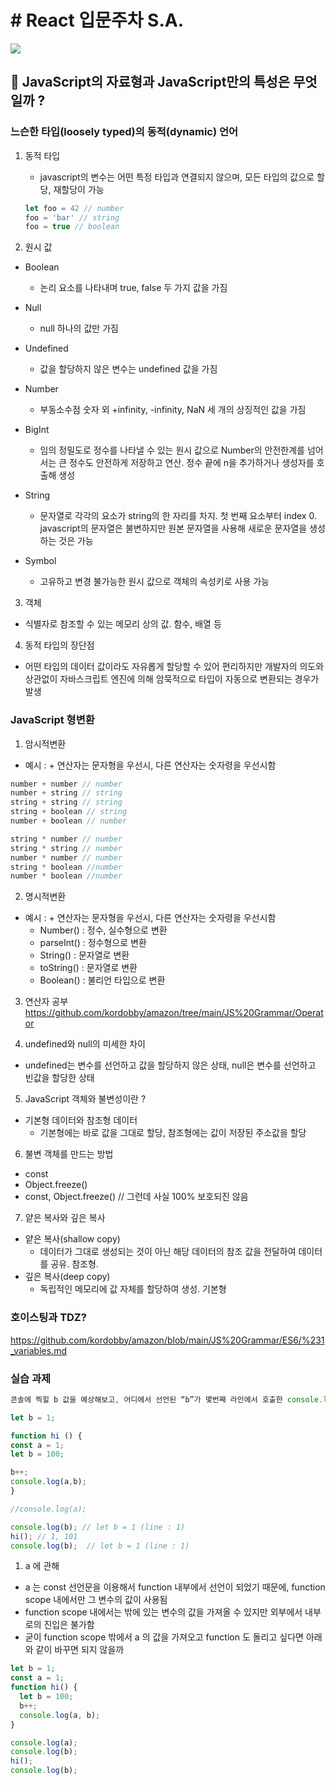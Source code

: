 # # React 입문주차 S.A.

<img src="https://img.shields.io/badge/JavaScript-FDC813?style=flat&logo=JavaScript&logoColor=black"/>


## 🐤 JavaScript의 자료형과 JavaScript만의 특성은 무엇일까 ?
### 느슨한 타입(loosely typed)의 동적(dynamic) 언어

1. 동적 타입
   * javascript의 변수는 어떤 특정 타입과 연결되지 않으며, 모든 타입의 값으로 할당, 재할당이 가능
   ```javascript
   let foo = 42 // number
   foo = 'bar' // string
   foo = true // boolean
   ```

2. 원시 값

* Boolean
   * 논리 요소를 나타내며 true, false 두 가지 값을 가짐

* Null 
   * null 하나의 값만 가짐

* Undefined
   * 값을 할당하지 않은 변수는 undefined 값을 가짐

* Number 
   * 부동소수점 숫자 외 +infinity, -infinity, NaN 세 개의 상징적인 값을 가짐

* BigInt
   * 임의 정밀도로 정수를 나타낼 수 있는 원시 값으로 Number의 안전한계를 넘어서는 큰 정수도 안전하게 저장하고 연산. 정수 끝에 n을 추가하거나 생성자를 호출해 생성

* String 
   * 문자열로 각각의 요소가 string의 한 자리를 차지. 첫 번째 요소부터 index 0. javascript의 문자열은 불변하지만 원본 문자열을 사용해 새로운 문자열을 생성하는 것은 가능

* Symbol
   * 고유하고 변경 불가능한 원시 값으로 객체의 속성키로 사용 가능


3. 객체
 * 식별자로 참조할 수 있는 메모리 상의 값. 함수, 배열 등

4. 동적 타입의 장단점
* 어떤 타입의 데이터 값이라도 자유롭게 할당할 수 있어 편리하지만 개발자의 의도와 상관없이 자바스크립트 엔진에 의해 암묵적으로 타입이 자동으로 변환되는 경우가 발생


### JavaScript 형변환
1. 암시적변환
  * 예시 : + 연산자는 문자형을 우선시, 다른 연산자는 숫자령을 우선시함
  ```javascript
  number + number // number
  number + string // string
  string + string // string
  string + boolean // string
  number + boolean // number

  string * number // number
  string * string // number
  number * number // number
  string * boolean //number
  number * boolean //number
  ```

2. 명시적변환
  * 예시 : + 연산자는 문자형을 우선시, 다른 연산자는 숫자령을 우선시함
    * Number() : 정수, 실수형으로 변환
    * parseInt() : 정수형으로 변환
    * String() : 문자열로 변환
    * toString() : 문자열로 변환
    * Boolean() : 불리언 타입으로 변환

3. 연산자 공부
https://github.com/kordobby/amazon/tree/main/JS%20Grammar/Operator

4. undefined와 null의 미세한 차이
  * undefined는 변수를 선언하고 값을 할당하지 않은 상태, null은 변수를 선언하고 빈값을 할당한 상태

5. JavaScript 객체와 불변성이란 ?
* 기본형 데이터와 참조형 데이터
   * 기본형에는 바로 값을 그대로 할당, 참조형에는 값이 저장된 주소값을 할당

6. 불변 객체를 만드는 방법
* const
* Object.freeze()
* const, Object.freeze()
// 그런데 사실 100% 보호되진 않음

7. 얕은 복사와 깊은 복사
* 얕은 복사(shallow copy)
   * 데이터가 그대로 생성되는 것이 아닌 해당 데이터의 참조 값을 전달하여 데이터를 공유. 참조형.
* 깊은 복사(deep copy)
   * 독립적인 메모리에 값 자체를 할당하여 생성. 기본형

### 호이스팅과 TDZ?
   https://github.com/kordobby/amazon/blob/main/JS%20Grammar/ES6/%231_variables.md


### 실습 과제
```javascript
콘솔에 찍힐 b 값을 예상해보고, 어디에서 선언된 “b”가 몇번째 라인에서 호출한 console.log에 찍혔는지, 왜 그런지 설명.주석을 풀어보고 오류가 난다면 왜 오류가 나는 지 설명하고 오류를 수정해보세요.
```
```javascript
let b = 1;

function hi () {
const a = 1;
let b = 100;

b++;
console.log(a,b);
}

//console.log(a);

console.log(b); // let b = 1 (line : 1)
hi(); // 1, 101
console.log(b);  // let b = 1 (line : 1)
```
1. a 에 관해
* a 는 const 선언문을 이용해서 function 내부에서 선언이 되었기 때문에, function scope 내에서만 그 변수의 값이 사용됨
* function scope 내에서는 밖에 있는 변수의 값을 가져올 수 있지만 외부에서 내부로의 진입은 불가함
* 굳이 function scope 밖에서 a 의 값을 가져오고 function 도 돌리고 싶다면 아래와 같이 바꾸면 되지 않을까

```javascript
let b = 1;
const a = 1;
function hi() {
  let b = 100;
  b++;
  console.log(a, b);
}

console.log(a);
console.log(b);
hi();
console.log(b);
```


